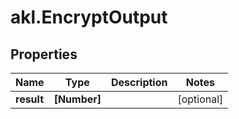 # akl.EncryptOutput

## Properties

Name | Type | Description | Notes
------------ | ------------- | ------------- | -------------
**result** | **[Number]** |  | [optional] 


